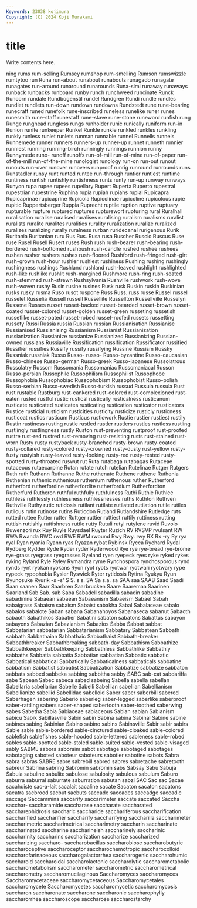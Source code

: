 ```yaml
---
Keywords: 23038 kojimura
Copyright: (C) 2024 Koji Murakami
---
```


# title

Write contents here.



ning rums rum-selling Rumsey rumshop rum-smelling Rumson rumswizzle rumtytoo run
Runa run-about runabout runabouts runagado runagate runagates run-around runaround runarounds
Runa-simi runaway runaways runback runbacks runboard runby runch runchweed runcinate
Runck Runcorn rundale Rundbogenstil rundel Rundgren Rundi rundle rundles rundlet
rundlets run-down rundown rundowns Rundstedt rune rune-bearing runecraft runed runefolk
rune-inscribed runeless runelike runer runes runesmith rune-staff runestaff rune-stave rune-stone
runeword runfish rung Runge runghead rungless rungs runholder runic runically
runiform run-in Runion runite runkeeper Runkel Runkle runkle runkled runkles
runkling runkly runless runlet runlets runman runnable runnel Runnells runnels
Runnemede runner runners runners-up runner-up runnet runneth runnier runniest running
running-birch runningly runnings runnion runny Runnymede runo- runoff runoffs run-of-mill
run-of-mine run-of-paper run-of-the-mill run-of-the-mine runologist runology run-on run-out runout runouts
run-over runover runovers runproof runrig runround runrounds runs Runstadler runsy
runt runted runtee run-through runtier runtiest runtime runtiness runtish runtishly
runtishness runts runty run-up runway runways Runyon rupa rupee rupees
rupellary Rupert Ruperta Ruperto rupestral rupestrian rupestrine Ruphina rupia rupiah
rupiahs rupial Rupicapra Rupicaprinae rupicaprine Rupicola Rupicolinae rupicoline rupicolous rupie
rupitic Ruppertsberger Ruppia Ruprecht ruptile ruption ruptive ruptuary rupturable rupture
ruptured ruptures rupturewort rupturing rural Ruralhall ruralisation ruralise ruralised ruralises
ruralising ruralism ruralisms ruralist ruralists ruralite ruralites ruralities rurality ruralization
ruralize ruralized ruralizes ruralizing rurally ruralness rurban ruridecanal rurigenous Rurik
Ruritania Ruritanian ruru Rus Rus. Rusa rusa Ruscher Ruscio Ruscus
Ruse ruse Rusel Rusell Rusert ruses Rush rush rush-bearer rush-bearing
rush-bordered rush-bottomed rushbush rush-candle rushed rushee rushees rushen rusher rushers
rushes rush-floored Rushford rush-fringed rush-girt rush-grown rush-hour rushier rushiest rushiness
Rushing rushing rushingly rushingness rushings Rushland rushland rush-leaved rushlight rushlighted
rush-like rushlike rushlit rush-margined Rushmore rush-ring rush-seated rush-stemmed rush-strewn Rushsylvania
Rushville rushwork rush-wove rush-woven rushy Rusin rusine rusines Rusk rusk
Ruskin ruskin Ruskinian rusks rusky rusma Ruso rusot ruspone Russ
Russ. russ russe Russel russel russelet Russelia Russell russell Russellite
Russellton Russellville Russelyn Russene Russes russet russet-backed russet-bearded russet-brown russet-coated
russet-colored russet-golden russet-green russeting russetish russetlike russet-pated russet-robed russet-roofed russets
russetting russety Russi Russia russia Russian russian Russianisation Russianise Russianised
Russianising Russianism Russianist Russianization russianization Russianize russianize Russianized Russianizing Russian-owned
russians Russiaville Russification russification Russificator russified Russifier russifies Russify russify
russifying Russine Russism Russky Russniak russniak Russo Russo- russo- Russo-byzantine
Russo-caucasian Russo-chinese Russo-german Russo-greek Russo-japanese Russolatrous Russolatry Russom Russomania Russomaniac
Russomaniacal Russon Russo-persian Russophile Russophilism Russophilist Russophobe Russophobia Russophobiac Russophobism
Russophobist Russo-polish Russo-serbian Russo-swedish Russo-turkish russud Russula russula Rust rust
rustable Rustburg rust-cankered rust-colored rust-complexioned rust-eaten rusted rustful rustic rustical
rustically rusticalness rusticanum rusticate rusticated rusticates rusticating rustication rusticator rusticators
Rustice rusticial rusticism rusticities rusticity rusticize rusticly rusticness rusticoat rustics
rusticum Rusticus rusticwork Rustie rustier rustiest rustily Rustin rustiness rusting
rustle rustled rustler rustlers rustles rustless rustling rustlingly rustlingness rustly
Ruston rust-preventing rustproof rust-proofed rustre rust-red rustred rust-removing rust-resisting rusts
rust-stained rust-worn Rusty rusty rustyback rusty-branched rusty-brown rusty-coated rusty-collared rusty-colored
rusty-crowned rusty-dusty rust-yellow rusty-fusty rustyish rusty-leaved rusty-looking rusty-red rusty-rested rusty-spotted
rusty-throated ruswut rut Ruta rutabaga rutabagas Rutaceae rutaceous rutaecarpine Rutan
rutate rutch rutelian Rutelinae Rutger Rutgers Ruth ruth Ruthann Ruthanne
Ruthe ruthenate Ruthene ruthene Ruthenia Ruthenian ruthenic ruthenious ruthenium ruthenous
ruther Rutherford rutherford rutherfordine rutherfordite rutherfordium Rutherfordton Rutherfurd Rutheron ruthful
ruthfully ruthfulness Ruthi Ruthie Ruthlee ruthless ruthlessly ruthlessness ruthlessnesses ruths
Ruthton Ruthven Ruthville Ruthy rutic rutidosis rutilant rutilate rutilated rutilation
rutile rutiles rutilous rutin rutinose rutins Rutiodon Rutland Rutlandshire Rutledge
ruts rutted ruttee Rutter rutter Ruttger ruttier ruttiest ruttily ruttiness
rutting ruttish ruttishly ruttishness ruttle rutty Rutuli rutyl rutylene ruvid
Ruvolo Ruwenzori rux Ruy Ruyle Ruysdael Ruyter Ruzich RV RVSVP
rvulsant RW RWA Rwanda RWC rwd RWE RWM rwound Rwy
Rwy. rwy RX Rx -ry Ry rya ryal Ryan ryania
Ryann ryas Ryazan rybat Rybinsk Rycca Rychard Rydal Rydberg Rydder
Ryde Ryder ryder Ryderwood Rye rye rye-bread rye-brome rye-grass ryegrass
ryegrasses Ryeland ryen ryepeck ryes ryke ryked rykes ryking Ryland
Ryle Ryley Rymandra ryme Rynchospora rynchosporous rynd rynds rynt ryokan
ryokans Ryon ryot ryots ryotwar ryotwari ryotwary rype rypeck rypophobia
Rysler Ryswick Ryter rytidosis Rytina Ryukyu Ryun Ryunosuke Ryurik -s
-s' S S. s s. SA Sa s.a. sa SAA
saa SAAB Saad Saadi Saan saanen Saar Saarbren Saarbrucken Saare
Saaremaa Saarinen Saarland Sab Sab. sab Saba Sabadell sabadilla sabadin
sabadine sabadinine Sabaean sabaean Sabaeanism Sabaeism Sabael Sabah sabaigrass Sabaism
sabaism Sabaist sabakha Sabal Sabalaceae sabalo sabalos sabalote Saban sabana
Sabanahoyos Sabanaseca sabanut Sabaoth sabaoth Sabathikos Sabatier Sabatini sabaton sabatons
Sabattus sabayon sabayons Sabazian Sabazianism Sabazios Sabba Sabbat sabbat Sabbatarian
sabbatarian Sabbatarianism Sabbatary Sabbatean Sabbath sabbath Sabbathaian Sabbathaic Sabbathaist Sabbath-breaker
Sabbathbreaker Sabbathbreaking sabbath-day Sabbathism Sabbathize Sabbathkeeper Sabbathkeeping Sabbathless Sabbathlike Sabbathly
sabbaths Sabbatia sabbatia Sabbatian sabbatian Sabbatic sabbatic Sabbatical sabbatical Sabbatically
Sabbaticalness sabbaticals sabbatine sabbatism Sabbatist sabbatist Sabbatization Sabbatize sabbatize sabbaton
sabbats sabbed sabbeka sabbing sabbitha sabby SABC sab-cat sabdariffa sabe
Sabean Sabec sabeca sabed sabeing Sabella sabella sabellan Sabellaria sabellarian
Sabelle Sabelli Sabellian sabellian Sabellianism Sabellianize sabellid Sabellidae sabelloid Saber
saber saberbill sabered Saberhagen sabering Saberio saberleg saber-legged saberlike saberproof
saber-rattling sabers saber-shaped sabertooth saber-toothed saberwing sabes Sabetha Sabia Sabiaceae
sabiaceous Sabian sabian Sabianism sabicu Sabik Sabillasville Sabin sabin Sabina
sabina Sabinal Sabine sabine sabines sabing Sabinian Sabino sabino sabins
Sabinsville Sabir sabir sabirs Sable sable sable-bordered sable-cinctured sable-cloaked sable-colored
sablefish sablefishes sable-hooded sable-lettered sableness sable-robed sables sable-spotted sable-stoled sable-suited
sable-vested sable-visaged sably SABME sabora saboraim sabot sabotage sabotaged sabotages
sabotaging saboted saboteur saboteurs sabotier sabotine sabots Sabra sabra sabras
SABRE sabre sabrebill sabred sabres sabretache sabretooth sabreur Sabrina sabring
Sabromin sabromin sabs Sabsay Sabu Sabuja Sabula sabuline sabulite sabulose
sabulosity sabulous sabulum Saburo saburra saburral saburrate saburration sabutan sabzi
SAC Sac sac Sacae sacahuiste sac-a-lait sacalait sacaline sacate Sacaton
sacaton sacatons sacatra sacbrood sacbut sacbuts saccade saccades saccadge saccadic
saccage Saccammina saccarify saccarimeter saccate saccated Saccha sacchar- saccharamide saccharase
saccharate saccharated saccharephidrosis saccharic saccharide sacchariferous saccharification saccharified saccharifier saccharify
saccharifying saccharilla saccharimeter saccharimetric saccharimetrical saccharimetry saccharin saccharinate saccharinated saccharine
saccharineish saccharinely saccharinic saccharinity saccharins saccharization saccharize saccharized saccharizing saccharo-
saccharobacillus saccharobiose saccharobutyric saccharoceptive saccharoceptor saccharochemotropic saccharocolloid saccharofarinaceous saccharogalactorrhea saccharogenic
saccharohumic saccharoid saccharoidal saccharolactonic saccharolytic saccharometabolic saccharometabolism saccharometer saccharometric saccharometrical
saccharometry saccharomucilaginous Saccharomyces saccharomyces Saccharomycetaceae saccharomycetaceous Saccharomycetales saccharomycete Saccharomycetes saccharomycetic
saccharomycosis saccharon saccharonate saccharone saccharonic saccharophylly saccharorrhea saccharoscope saccharose saccharostarchy
